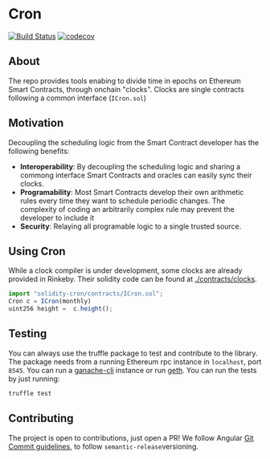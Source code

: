 # Cron 

[![Build Status](https://travis-ci.com/carlos-buendia/cron-solidity.svg?token=DJeMzxJJncp3nRaEUuxH&branch=develop)](https://travis-ci.com/carlos-buendia/cron-solidity)
[![codecov](https://codecov.io/gh/Frontier-project/cron/branch/master/graph/badge.svg?token=BGbU5Q6IRV)](https://codecov.io/gh/Frontier-project/cron)



## About

The repo provides tools enabing to divide time in epochs on Ethereum Smart Contracts, through onchain "clocks". Clocks are single contracts following a common interface (`ICron.sol`)


## Motivation

Decoupling the scheduling logic from the Smart Contract developer has the following benefits:

 * **Interoperability**: By decoupling the scheduling logic and sharing a commong interface Smart Contracts and oracles can easily sync their clocks.
 * **Programability**: Most Smart Contracts develop their own arithmetic rules every time they want to schedule periodic changes. The complexity of coding an arbitrarily complex rule may prevent the developer to include it
 * **Security**: Relaying all programable logic to a single trusted source.


## Using Cron

While a clock compiler is under development, some clocks are already provided in Rinkeby. Their solidity code can be found at [./contracts/clocks](./contracts/clocks). 

```javascript
import "solidity-cron/contracts/ICron.sol";
Cron c = ICron(monthly)
uint256 height =  c.height();
```


## Testing

You can always use the truffle package to test and contribute to the library. The package needs from a running Ethereum rpc instance in `localhost`, port `8545`. You can run a [ganache-cli](https://github.com/trufflesuite/ganache-cli) instance or run [geth](https://github.com/ethereum/go-ethereum). You can run the tests by just running:

```bash
truffle test
```


## Contributing

The project is open to contributions, just open a PR! We follow Angular [Git Commit guidelines](https://github.com/angular/angular.js/blob/master/DEVELOPERS.md#-git-commit-guidelines), to follow `semantic-release`versioning.

